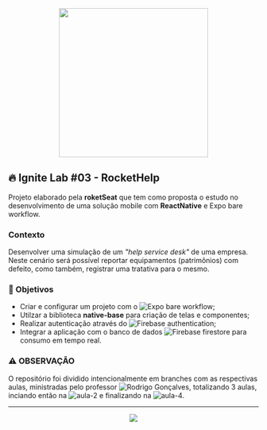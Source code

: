 <div align="center">
 <img width="300px" src="https://raw.githubusercontent.com/YuryRegis/ignite-lab-rockethelp/d307d1d30fd19bce1109250c38cbbc529e11e9af/src/assets/logo_primary.svg" />
</div>
 
## 🔥 Ignite Lab #03 - RocketHelp 

Projeto elaborado pela <b>roketSeat</b> que tem como proposta o estudo no desenvolvimento de uma solução mobile com <b>ReactNative</b> e Expo bare workflow. <br/>

### Contexto
Desenvolver uma simulação de um <i>"help service desk"</i> de uma empresa. Neste cenário será possível reportar equipamentos (patrimônios) com defeito, como também, registrar uma tratativa para o mesmo.

### 🚀 Objetivos
 - Criar e configurar um projeto com o ![Expo bare workflow](https://docs.expo.dev/bare/exploring-bare-workflow/);
 - Utilzar a biblioteca <b>native-base</b> para criação de telas e componentes;
 - Realizar autenticação através do ![Firebase authentication](https://firebase.google.com/);
 - Integrar a aplicação com o banco de dados ![Firebase firestore](https://firebase.google.com/) para consumo em tempo real. 

### ⚠️ OBSERVAÇÃO

O repositório foi dividido intencionalmente em branches com as respectivas aulas, ministradas pelo professor ![Rodrigo Gonçalves](https://github.com/rodrigorgtic), totalizando 3 aulas, inciando então na ![aula-2](https://github.com/YuryRegis/ignite-lab-rockethelp/tree/aula-2) e finalizando na ![aula-4](https://github.com/YuryRegis/ignite-lab-rockethelp/tree/aula-4).

---

<div align="center">
  <img src="https://user-images.githubusercontent.com/29512626/179903296-012dcd0a-bd8b-426c-9f6e-71262ce369c2.gif" />
</div>
